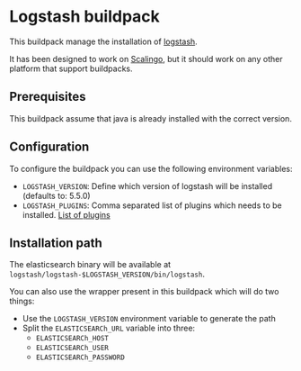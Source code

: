 # Logstash buildpack

This buildpack manage the installation of
[logstash](https://www.elastic.co/guide/en/logstash/current/getting-started-with-logstash.html).

It has been designed to work on [Scalingo](http://scalingo.com/), but it should
work on any other platform that support buildpacks.

## Prerequisites

This buildpack assume that java is already installed with the correct version.

## Configuration

To configure the buildpack you can use the following environment variables:

* `LOGSTASH_VERSION`: Define which version of logstash will be installed
  (defaults to: 5.5.0)
* `LOGSTASH_PLUGINS`: Comma separated list of plugins which needs to be
  installed. [List of plugins](https://github.com/logstash-plugins)

## Installation path

The elasticsearch binary will be available at
`logstash/logstash-$LOGSTASH_VERSION/bin/logstash`.

You can also use the wrapper present in this buildpack which will do two
things:
* Use the `LOGSTASH_VERSION` environment variable to generate the path
* Split the `ELASTICSEARCh_URL` variable into three:
  * `ELASTICSEARCh_HOST`
  * `ELASTICSEARCh_USER`
  * `ELASTICSEARCh_PASSWORD`

